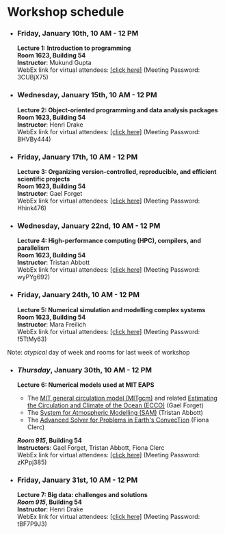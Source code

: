 # Workshop schedule

- ### Friday, January 10th, 10 AM - 12 PM
  **Lecture 1: Introduction to programming**\
  **Room 1623, Building 54**\
  **Instructor**: Mukund Gupta\
  WebEx link for virtual attendees: [[click here]](https://mit.webex.com/mit/j.php?MTID=m2655f6224c143515bb94cd016f2fb347) (Meeting Password: 3CUBjX75)

- ### Wednesday, January 15th, 10 AM - 12 PM
  **Lecture 2: Object-oriented programming and data analysis packages**\
  **Room 1623, Building 54**\
  **Instructor**: Henri Drake\
  WebEx link for virtual attendees: [[click here]](https://mit.webex.com/mit/j.php?MTID=m49365318c095978af437762284327009) (Meeting Password: BHVBy444)

- ### Friday, January 17th, 10 AM - 12 PM
  **Lecture 3: Organizing version-controlled, reproducible, and efficient scientific projects**\
  **Room 1623, Building 54**\
  **Instructor**: Gael Forget\
  WebEx link for virtual attendees: [[click here]](https://mit.webex.com/mit/j.php?MTID=m6fa8c16e83bad88a851f0737a588e5de) (Meeting Password: Hhink476)

- ### Wednesday, January 22nd, 10 AM - 12 PM
  **Lecture 4: High-performance computing (HPC), compilers, and parallelism**\
  **Room 1623, Building 54**\
  **Instructor**: Tristan Abbott\
  WebEx link for virtual attendees: [[click here]](https://mit.webex.com/mit/j.php?MTID=m208d1333cbdc83afd9855b1650e3f3c6) (Meeting Password: wyPYg692)

- ### Friday, January 24th, 10 AM - 12 PM
  **Lecture 5: Numerical simulation and modelling complex systems**\
  **Room 1623, Building 54**\
  **Instructor**: Mara Freilich\
  WebEx link for virtual attendees: [[click here]](https://mit.webex.com/mit/j.php?MTID=m6b139ddbf381cb22017d4ef26449b35f) (Meeting Password: f5TtMy63)

Note: *atypical* day of week and rooms for last week of workshop

- ### *Thursday*, January 30th, 10 AM - 12 PM
  **Lecture 6: Numerical models used at MIT EAPS**
    - The [MIT general circulation model (MITgcm)](https://mitgcm.readthedocs.io/en/latest/) and related [Estimating the Circulation and Climate of the Ocean (ECCO)](https://ecco.jpl.nasa.gov/) (Gael Forget)
    - The [System for Atmospheric Modelling (SAM)](http://rossby.msrc.sunysb.edu/~marat/SAM.html) (Tristan Abbott)
    - The [Advanced Solver for Problems in Earth's ConvecTion](https://aspect.geodynamics.org/) (Fiona Clerc)
    
  ***Room 915*, Building 54**\
  **Instructors**: Gael Forget, Tristan Abbott, Fiona Clerc\
  WebEx link for virtual attendees: [[click here]](https://mit.webex.com/mit/j.php?MTID=m01ab61a2b92f4ae5a94429f812bb1936) (Meeting Password: zKPpj385)

- ### Friday, January 31st, 10 AM - 12 PM
  **Lecture 7: Big data: challenges and solutions**\
  ***Room 915*, Building 54**\
  **Instructor**: Henri Drake\
  WebEx link for virtual attendees: [[click here]](https://mit.webex.com/mit/j.php?MTID=mcec6f62ac3eb833d76c5fddf1937f892) (Meeting Password: tBF7P9J3)

